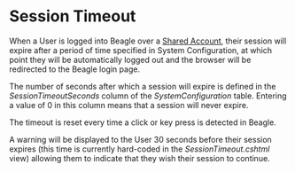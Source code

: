 # Session Timeout
When a User is logged into Beagle over a [Shared Account](Shared%20Accounts.md), their session will expire after a period of time specified in System Configuration, at which point they will be automatically logged out and the browser will be redirected to the Beagle login page.

The number of seconds after which a session will expire is defined in the *SessionTimeoutSeconds* column of the *SystemConfiguration* table. Entering a value of 0 in this column means that a session will never expire.

 The timeout is reset every time a click or key press is detected in Beagle.

 A warning will be displayed to the User 30 seconds before their session expires (this time is currently hard-coded in the *SessionTimeout.cshtml* view) allowing them to indicate that they wish their session to continue.